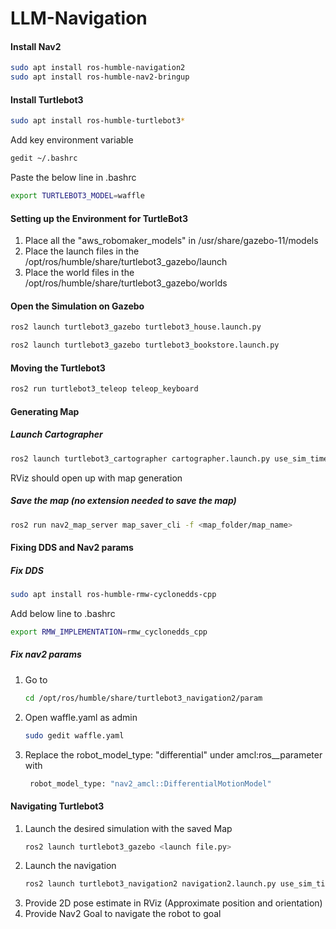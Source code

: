 # LLM-Navigation

#### Install Nav2
```bash
sudo apt install ros-humble-navigation2
sudo apt install ros-humble-nav2-bringup
```
#### Install Turtlebot3
```bash
sudo apt install ros-humble-turtlebot3*
```
Add key environment variable
```bash
gedit ~/.bashrc
```
Paste the below line in .bashrc
```bash
export TURTLEBOT3_MODEL=waffle
```

#### Setting up the Environment for TurtleBot3

1) Place all the "aws_robomaker_models" in /usr/share/gazebo-11/models
2) Place the launch files in the /opt/ros/humble/share/turtlebot3_gazebo/launch
3) Place the world files in the /opt/ros/humble/share/turtlebot3_gazebo/worlds

#### Open the Simulation on Gazebo
```bash
ros2 launch turtlebot3_gazebo turtlebot3_house.launch.py
```

```bash
ros2 launch turtlebot3_gazebo turtlebot3_bookstore.launch.py
```

#### Moving the Turtlebot3
```bash
ros2 run turtlebot3_teleop teleop_keyboard
```

#### Generating Map
##### Launch Cartographer
```bash
ros2 launch turtlebot3_cartographer cartographer.launch.py use_sim_time:=True
```
RViz should open up with map generation
##### Save the map (no extension needed to save the map)
```bash
ros2 run nav2_map_server map_saver_cli -f <map_folder/map_name>
```

#### Fixing DDS and Nav2 params
##### Fix DDS
```bash
sudo apt install ros-humble-rmw-cyclonedds-cpp
```
Add below line to .bashrc
```bash
export RMW_IMPLEMENTATION=rmw_cyclonedds_cpp
```

##### Fix nav2 params
1) Go to
   ```bash
   cd /opt/ros/humble/share/turtlebot3_navigation2/param
   ```
2) Open waffle.yaml as admin
   ```bash
   sudo gedit waffle.yaml
   ```
3) Replace the robot_model_type: "differential" under amcl:ros__parameter with
   ```bash
    robot_model_type: "nav2_amcl::DifferentialMotionModel"
   ```

#### Navigating Turtlebot3
1) Launch the desired simulation with the saved Map
   ```bash
   ros2 launch turtlebot3_gazebo <launch file.py>
   ```
2) Launch the navigation
   ```bash
   ros2 launch turtlebot3_navigation2 navigation2.launch.py use_sim_time:=True map:=<map_folder/map_name.yaml>
   ```
3) Provide 2D pose estimate in RViz (Approximate position and orientation)
4) Provide Nav2 Goal to navigate the robot to goal







